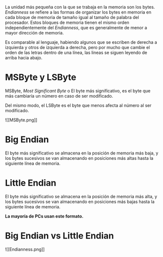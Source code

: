 
  La unidad más pequeña con la que se trabaja en la memoria son los bytes. *Endianness*  se refiere a las formas de organizar los bytes en memoria en cada bloque de memoria de tamaño igual al tamaño de palabra del procesador. Estos bloques de memoria tienen el mismo orden independientemente del *Endianness*, que es generalmente de menor a mayor dirección de memoria.

Es comparable al lenguaje, habiendo algunos que se escriben de derecha a izquierda y otros de izquierda a derecha, pero por mucho que cambie el orden de las letras dentro de una línea, las lineas se siguen leyendo de arriba hacia abajo.

# MSByte y LSByte

MSByte, *Most Significant Byte* o El byte más significativo, es el byte que más cambiaría un número en caso de ser modificado.

Del mismo modo, el LSByte es el byte que menos afecta al número al ser modificado.

![[MSByte.png]]

# Big Endian

El byte más significativo se almacena en la posición de memoria más baja, y los bytes sucesivos se van almacenando en posiciones más altas hasta la siguiente línea de memoria.

# Little Endian

El byte más significativo se almacena en la posición de memoria más alta, y los bytes sucesivos se van almacenando en posiciones más bajas hasta la siguiente línea de memoria.

**La mayoría de PCs usan este formato.**

# Big Endian vs Little Endian

![[Endianness.png]]